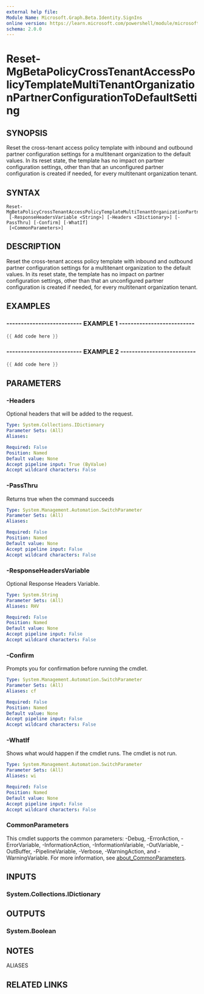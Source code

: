 ```yaml
---
external help file:
Module Name: Microsoft.Graph.Beta.Identity.SignIns
online version: https://learn.microsoft.com/powershell/module/microsoft.graph.beta.identity.signins/reset-mgbetapolicycrosstenantaccesspolicytemplatemultitenantorganizationpartnerconfigurationtodefaultsetting
schema: 2.0.0
---
```


# Reset-MgBetaPolicyCrossTenantAccessPolicyTemplateMultiTenantOrganizationPartnerConfigurationToDefaultSetting

## SYNOPSIS
Reset the cross-tenant access policy template with inbound and outbound partner configuration settings for a multitenant organization to the default values.
In its reset state, the template has no impact on partner configuration settings, other than that an unconfigured partner configuration is created if needed, for every multitenant organization tenant.

## SYNTAX

```
Reset-MgBetaPolicyCrossTenantAccessPolicyTemplateMultiTenantOrganizationPartnerConfigurationToDefaultSetting
 [-ResponseHeadersVariable <String>] [-Headers <IDictionary>] [-PassThru] [-Confirm] [-WhatIf]
 [<CommonParameters>]
```

## DESCRIPTION
Reset the cross-tenant access policy template with inbound and outbound partner configuration settings for a multitenant organization to the default values.
In its reset state, the template has no impact on partner configuration settings, other than that an unconfigured partner configuration is created if needed, for every multitenant organization tenant.

## EXAMPLES

### -------------------------- EXAMPLE 1 --------------------------
```powershell
{{ Add code here }}
```



### -------------------------- EXAMPLE 2 --------------------------
```powershell
{{ Add code here }}
```



## PARAMETERS

### -Headers
Optional headers that will be added to the request.

```yaml
Type: System.Collections.IDictionary
Parameter Sets: (All)
Aliases:

Required: False
Position: Named
Default value: None
Accept pipeline input: True (ByValue)
Accept wildcard characters: False
```

### -PassThru
Returns true when the command succeeds

```yaml
Type: System.Management.Automation.SwitchParameter
Parameter Sets: (All)
Aliases:

Required: False
Position: Named
Default value: None
Accept pipeline input: False
Accept wildcard characters: False
```

### -ResponseHeadersVariable
Optional Response Headers Variable.

```yaml
Type: System.String
Parameter Sets: (All)
Aliases: RHV

Required: False
Position: Named
Default value: None
Accept pipeline input: False
Accept wildcard characters: False
```

### -Confirm
Prompts you for confirmation before running the cmdlet.

```yaml
Type: System.Management.Automation.SwitchParameter
Parameter Sets: (All)
Aliases: cf

Required: False
Position: Named
Default value: None
Accept pipeline input: False
Accept wildcard characters: False
```

### -WhatIf
Shows what would happen if the cmdlet runs.
The cmdlet is not run.

```yaml
Type: System.Management.Automation.SwitchParameter
Parameter Sets: (All)
Aliases: wi

Required: False
Position: Named
Default value: None
Accept pipeline input: False
Accept wildcard characters: False
```

### CommonParameters
This cmdlet supports the common parameters: -Debug, -ErrorAction, -ErrorVariable, -InformationAction, -InformationVariable, -OutVariable, -OutBuffer, -PipelineVariable, -Verbose, -WarningAction, and -WarningVariable. For more information, see [about_CommonParameters](http://go.microsoft.com/fwlink/?LinkID=113216).

## INPUTS

### System.Collections.IDictionary

## OUTPUTS

### System.Boolean

## NOTES

ALIASES

## RELATED LINKS

